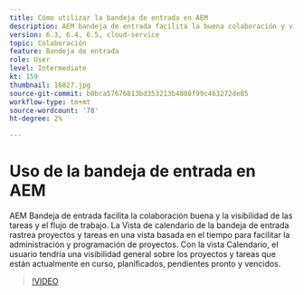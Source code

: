 ```yaml
---
title: Cómo utilizar la bandeja de entrada en AEM
description: AEM bandeja de entrada facilita la buena colaboración y visibilidad de las tareas y el flujo de trabajo.
version: 6.3, 6.4, 6.5, cloud-service
topic: Colaboración
feature: Bandeja de entrada
role: User
level: Intermediate
kt: 159
thumbnail: 16827.jpg
source-git-commit: b0bca57676813bd353213b4808f99c463272de85
workflow-type: tm+mt
source-wordcount: '78'
ht-degree: 2%

---
```



# Uso de la bandeja de entrada en AEM

AEM Bandeja de entrada facilita la colaboración buena y la visibilidad de las tareas y el flujo de trabajo. La Vista de calendario de la bandeja de entrada rastrea proyectos y tareas en una vista basada en el tiempo para facilitar la administración y programación de proyectos. Con la vista Calendario, el usuario tendría una visibilidad general sobre los proyectos y tareas que están actualmente en curso, planificados, pendientes pronto y vencidos.

>[!VIDEO](https://video.tv.adobe.com/v/16827/?quality=12&learn=on)
